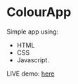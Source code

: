 # ColourApp

Simple app using: 
* HTML
* CSS
* Javascript.

LIVE demo: [here](https://henks20.github.io/colour-app/)